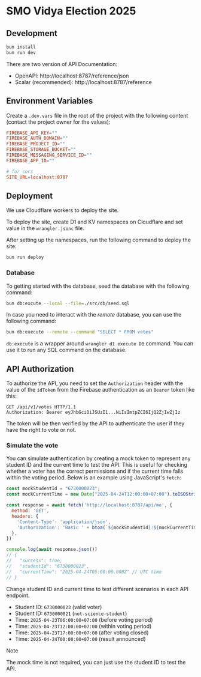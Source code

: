 # SMO Vidya Election 2025

## Development

```sh
bun install
bun run dev
```

There are two version of API Documentation:
- OpenAPI: http://localhost:8787/reference/json
- Scalar (recommended): http://localhost:8787/reference

## Environment Variables

Create a `.dev.vars` file in the root of the project with the following content (contact the project owner for the values):

```conf
FIREBASE_API_KEY=""
FIREBASE_AUTH_DOMAIN=""
FIREBASE_PROJECT_ID=""
FIREBASE_STORAGE_BUCKET=""
FIREBASE_MESSAGING_SERVICE_ID=""
FIREBASE_APP_ID=""

# for cors 
SITE_URL=localhost:8787
```

## Deployment

We use Cloudflare workers to deploy the site.

To deploy the site, create D1 and KV namespaces on Cloudflare and set value in the `wrangler.jsonc` file.

After setting up the namespaces, run the following command to deploy the site:

```sh
bun run deploy
```

### Database

To getting started with the database, seed the database with the following command:

```sh
bun db:excute --local --file=./src/db/seed.sql
```

In case you need to interact with the *remote* database, you can use the following command:

```sh
bun db:execute --remote --command "SELECT * FROM votes"
```

`db:execute` is a wrapper around `wrangler d1 execute DB` command. You can use it to run any SQL command on the database.

## API Authorization

To authorize the API, you need to set the `Authorization` header with the value of the `idToken` from the Firebase authentication as an `Bearer` token like this:

```http
GET /api/v1/votes HTTP/1.1
Authorization: Bearer eyJhbGciOiJSUzI1...NiIsImtpZCI6IjQ2ZjIwZjIz
```

The token will be then verified by the API to authenticate the user if they have the right to vote or not.

### Simulate the vote

You can simulate authentication by creating a mock token to represent any student ID and the current time to test the API. This is useful for checking whether a voter has the correct permissions and if the current time falls within the voting period. Below is an example using JavaScript's `fetch`:

```js
const mockStudentId = "6730000023";
const mockCurrentTime = new Date("2025-04-24T12:00:00+07:00").toISOString(); // Local time

const response = await fetch('http://localhost:8787/api/me', {
  method: 'GET',
  headers: {
    'Content-Type': 'application/json',
    'Authorization': 'Basic ' + btoa(`${mockStudentId}:${mockCurrentTime}`)
  },
})

console.log(await response.json())
// {
//   "success": true,
//   "studentId": "6730000023",
//   "currentTime": "2025-04-24T05:00:00.000Z" // UTC time
// }
```

Change student ID and current time to test different scenarios in each API endpoint.

- Student ID: `6730000023` (valid voter)
- Student ID: `6730000021` (`not-science-student`)
- Time: `2025-04-23T06:00:00+07:00` (before voting period)
- Time: `2025-04-23T12:00:00+07:00` (within voting period)
- Time: `2025-04-23T17:00:00+07:00` (after voting closed)
- Time: `2025-04-24T00:00:00+07:00` (result announced)

> [!NOTE] 
> The mock time is not required, you can just use the student ID to test the API.
